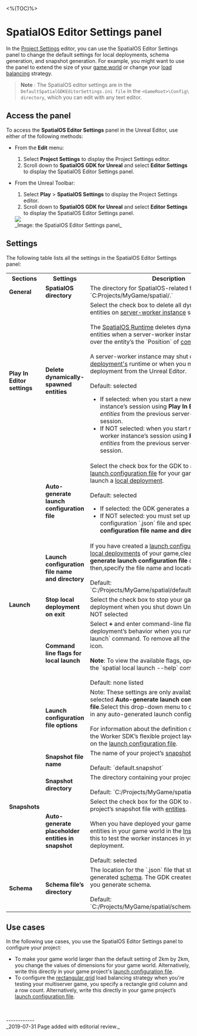 <%(TOC)%>
# SpatialOS Editor Settings panel
In the [Project Settings](https://docs.unrealengine.com/en-us/Engine/UI/ProjectSettings) editor, you can use the SpatialOS Editor Settings panel to change the default settings for local deployments, schema generation, and snapshot generation. For example, you might want to use the panel to extend the size of your [game world]({{urlRoot}}/content/glossary#game-world) or change your [load balancing]({{urlRoot}}/content/glossary#load-balancing) strategy.

> **Note** : The SpatialOS editor settings are in the `DefaultSpatialGDKEditorSettings.ini file` in the `<GameRoot>\Config\ directory`, which you can edit with any text editor.

## Access the panel
To access the **SpatialOS Editor Settings** panel in the Unreal Editor, use either of the following methods:

* From the **Edit** menu:
	1. Select **Project Settings** to display the Project Settings editor.
	1.  Scroll down to **SpatialOS GDK for Unreal** and select **Editor Settings** to display the SpatialOS Editor Settings panel.


* From the Unreal Toolbar:
	1. Select **Play** > **SpatialOS Settings** to display the Project Settings editor. 
	1. Scroll down to **SpatialOS GDK for Unreal** and select **Editor Settings** to display the SpatialOS Editor Settings panel.

  <img src="{{assetRoot}}assets/screen-grabs/editor-settings.png"/>
    <br>_Image: the SpatialOS Editor Settings panel_

## Settings
The following table lists all the settings in the SpatialOS Editor Settings panel:

<table>
  <tr>
    <th>Sections</th>
    <th>Settings</th>
    <th>Description</th>
  </tr>
  <tr>
    <td><strong>General</strong></td>
    <td><strong>SpatialOS directory</strong></td>
    <td>The directory for SpatialOS-related files, for example, `C:Projects/MyGame/spatial/.`</td>
  </tr>
  <tr>
    <td><strong>Play In Editor settings</strong></td>
    <td><strong>Delete dynamically-spawned entities</strong></td>
    <td>Select the check box to delete all dynamically-spawned entities on <a href="{{urlRoot}}/content/glossary#workers">server-worker instance</a> shut-down. <br><br>The <a href="{{urlRoot}}/content/glossary#spatialos-runtime">SpatialOS Runtime</a> deletes dynamically-spawned entities when a server-worker instance with <a href="{{urlRoot}}/content/glossary#authority">authority</a> over the entity’s the `Position` of <a href="{{urlRoot}}/content/glossary#component">component</a> shuts down. <br><br>A server-worker instance may shut down during your <a href="{{urlRoot}}/content/glossary#deployment">deployment's</a> runtime or when you manually stop a local deployment from the Unreal Editor.<br><br>Default: selected<br>
    <ul>
      <li>If selected: when you start a new server-worker instance’s session using <strong>Play In Editor</strong>, it has <i>no entities</i> from the previous server-worker instance’s session.</li>
      <li>If NOT selected: when you start new a server-worker instance’s session using <strong>Play In Editor</strong>, it <i>has entities</i> from the previous server-worker instance’s session.</li>
    </ul></td>
  </tr>
  <tr>
    <td rowspan="5"><strong>Launch</strong></td>
    <td><strong>Auto-generate launch configuration file</strong></td>
    <td>Select the check box for the GDK to auto-generate a <a href="{{urlRoot}}/content/glossary#launch-configuration-file">launch configuration file</a> for your game every time you launch a <a href="{{urlRoot}}/content/glossary#deployment">local deployment</a>.<br><br>Default: selected
    <ul>
      <li>If selected: the GDK generates a file for you.</li>
      <li>If NOT selected: you must set up a launch configuration `.json` file and specify it in the <strong>Launch configuration file name and directory</strong> field.</li>
    </ul></td>
  </tr>
  <tr>
    <td><strong>Launch configuration file name and directory</strong></td>
    <td>If you have created a <a href="{{urlRoot}}/content/glossary#launch-configuration-file">launch configuration `.json` file</a> for <a href="{{urlRoot}}/content/glossary#deployment">local deployments</a> of your game,clear the <strong>Auto-generate launch configuration file</strong> check box, and then,specify the file name and location here. <br><br>Default: `C:/Projects/MyGame/spatial/default_launch.json`</td>
  </tr>
  <tr>
    <td><strong>Stop local deployment on exit</strong></td>
    <td>Select the check box to stop your game’s local deployment when you shut down Unreal Editor. Default: NOT selected</td>
  </tr>
  <tr>
    <td><strong>Command line flags for local launch</strong></td>
    <td>Select <strong>+</strong> and enter command-line flags to alter the deployment’s behavior when you run the `spatial local launch` command. To remove all the flags, click the trash icon.<br><br><strong>Note</strong>: To view the available flags, open the <a href="{{urlRoot}}/content/glossary#command-line-tool-cli">CLI</a> and run the `spatial local launch --help` command.<br><br>Default: none listed</td>
  </tr>
  <tr>
    <td><strong>Launch configuration file options</strong></td>
    <td>Note: These settings are only available if you have selected <strong>Auto-generate launch configuration file</strong>.Select this drop-down menu to change the options in any auto-generated launch configuration file. <br><br>For information about the definition of each option, see the Worker SDK’s flexible project layout documentation on the <a href="https://docs.improbable.io/reference/latest/shared/flexible-project-layout/reference/launch-configuration">launch configuration file</a>.</td>
  </tr>
  <tr>
    <td rowspan="3"><strong>Snapshots</strong></td>
    <td><strong>Snapshot file name</strong></td>
    <td>The name of your project’s <a href="{{urlRoot}}/content/glossary#snapshot">snapshot</a> file.<br><br>Default: `default.snapshot`</td>
  </tr>
  <tr>
    <td><strong>Snapshot directory</strong></td>
    <td>The directory containing your project’s <a href="{{urlRoot}}/content/glossary#snapshot">snapshot</a> file. <br><br>Default: `C:/Projects/MyGame/spatial/snapshots/`</td>
  </tr>
  <tr>
    <td><strong>Auto-generate placeholder entities in snapshot</strong></td>
    <td>Select the check box for the GDK to auto-populate your project’s snapshot file with <a href="{{urlRoot}}/content/glossary#entity">entities</a>. <br><br>When you have deployed your game, you can see the entities in your game world in the <a href="{{urlRoot}}/content/glossary#inspector">Inspector</a>. You can use this to test the worker instances in your game deployment.<br><br>Default: selected</td>
  </tr>
  <tr>
    <td><strong>Schema</strong></td>
    <td><strong>Schema file’s directory</strong></td>
    <td>The location for the `.json` file that stores your project’s generated <a href="{{urlRoot}}/content/glossary#schema">schema</a>. The GDK creates the directory when you generate schema.<br><br>Default: `C:/Projects/MyGame/spatial/schema/unreal/generated/`</td>
  </tr>
</table>

## Use cases

In the following use cases, you use the SpatialOS Editor Settings panel to configure your project:

* To make your game world larger than the default setting of 2km by 2km, you change the values of dimensions for your game world. Alternatively, write this directly in your game project's [launch configuration file]({{urlRoot}}/content/glossary#launch-configuration-file).
* To configure the [rectangular grid](https://docs.improbable.io/reference/latest/shared/worker-configuration/load-balancing#rectangular-grid-rectangle-grid) load balancing strategy when you're testing your multiserver game, you specify a rectangle grid column and a row count. Alternatively, write this directly in your game project’s [launch configuration file]({{urlRoot}}/content/glossary#launch-configuration-file).


<br/>
<br/>------------<br/>
_2019-07-31 Page added with editorial review._
